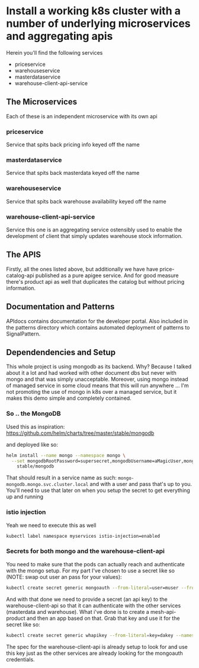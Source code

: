 # Install a working k8s cluster with a number of underlying microservices and aggregating apis
Herein you'll find the following services

* priceservice
* warehouseservice
* masterdataservice
* warehouse-client-api-service

## The Microservices
Each of these is an independent microservice with its own api

### priceservice
Service that spits back pricing info keyed off the name

### masterdataservice
Service that spits back masterdata keyed off the name

### warehouseservice
Service that spits back warehouse availability keyed off the name

### warehouse-client-api-service
Service this one is an aggregating service ostensibly used to enable the development of client that simply updates warehouse stock information.

## The APIS
Firstly, all the ones listed above, but additionally we have have price-catalog-api published as a pure apigee service. And for good measure there's 
product api as well that duplicates the catalog but without pricing information.

## Documentation and Patterns
APIdocs contains documentation for the developer portal. Also included in the patterns directory which contains automated deployment of patterns to SignalPattern.

## Dependendencies and Setup
This whole project is using mongodb as its backend. Why? Because I talked about it a lot and had worked with other document dbs but never with mongo and that was simply unacceptable. Moreover, using mongo instead of managed service in some cloud means that this will run anywhere ... I'm not promoting the use of mongo in k8s over a managed service, but it makes this demo simple and completely contained.

### So .. the MongoDB
Used this as inspiration:
https://github.com/helm/charts/tree/master/stable/mongodb

and deployed like so:
```bash
helm install --name mongo --namespace mongo \
  --set mongodbRootPassword=supersecret,mongodbUsername=aMagicUser,mongodbPassword=aMagicPass,mongodbDatabase=aMagicDB \
    stable/mongodb
```

That should result in a service name as such: `mongo-mongodb.mongo.svc.cluster.local` and with a user and pass that's up to you. You'll need to use that later on when you setup the secret to get everything up and running

### istio injection
Yeah we need to execute this as well
```bash
kubectl label namespace myservices istio-injection=enabled
```

### Secrets for both mongo and the warehouse-client-api
You need to make sure that the pods can actually reach and authenticate with the mongo setup. For my part I've chosen to use a secret like so (NOTE: swap out user an pass for your values):

```bash
kubectl create secret generic mongoauth --from-literal=user=muser --from-literal=pass=mpass --namespace myservices
```

And with that done we need to provide a secret (an api key) to the warehouse-client-api so that it can authenticate with the other services (masterdata and warehouse). What i've done is to create a mesh-api-product and then an app based on that. Grab that key and use it for the secret like so:

```bash
kubectl create secret generic whapikey --from-literal=key=dakey --namespace myservices
```

The spec for the warehouse-client-api is already setup to look for and use this key just as the other services are already looking for the mongoauth credentials.
